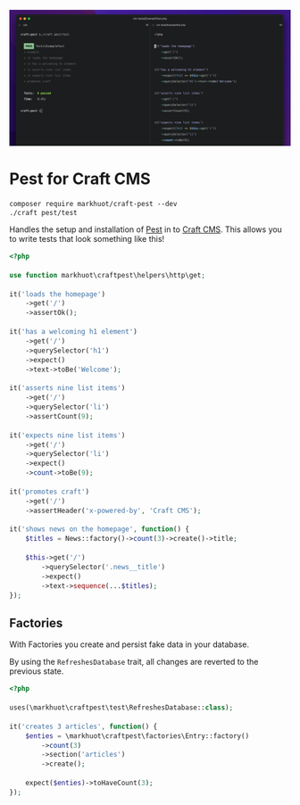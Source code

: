 ![craft-pest screen shot](./screenshot.png)

# Pest for Craft CMS

```shell
composer require markhuot/craft-pest --dev
./craft pest/test
```

Handles the setup and installation of [Pest](https://pestphp.com) in to [Craft CMS](https://craftcms.com). This allows you to write tests that look something like this!

```php
<?php

use function markhuot\craftpest\helpers\http\get;

it('loads the homepage')
    ->get('/')
    ->assertOk();

it('has a welcoming h1 element')
    ->get('/')
    ->querySelector('h1')
    ->expect()
    ->text->toBe('Welcome');
        
it('asserts nine list items')
    ->get('/')
    ->querySelector('li')
    ->assertCount(9);

it('expects nine list items')
    ->get('/')
    ->querySelector('li')
    ->expect()
    ->count->toBe(9);

it('promotes craft')
    ->get('/')
    ->assertHeader('x-powered-by', 'Craft CMS');

it('shows news on the homepage', function() {
    $titles = News::factory()->count(3)->create()->title;

    $this->get('/')
        ->querySelector('.news__title')
        ->expect()
        ->text->sequence(...$titles);
});
```

## Factories

With Factories you create and persist fake data in your database.

By using the `RefreshesDatabase` trait, all changes are reverted to the previous state.


```php
<?php

uses(\markhuot\craftpest\test\RefreshesDatabase::class);

it('creates 3 articles', function() {
    $enties = \markhuot\craftpest\factories\Entry::factory()
        ->count(3)
        ->section('articles')
        ->create();

    expect($enties)->toHaveCount(3);
});

```



